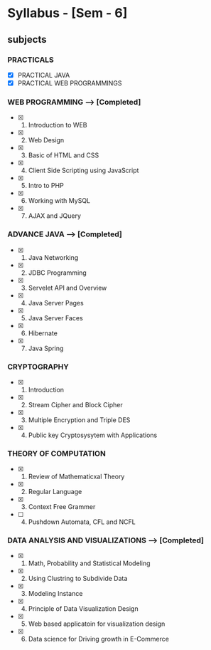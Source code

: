 # Syllabus - [Sem - 6]

## subjects                                    

###  PRACTICALS
- [x] PRACTICAL JAVA
- [x] PRACTICAL WEB PROGRAMMINGS

### WEB PROGRAMMING --> [Completed]
- [x] 1. Introduction to WEB                         
- [x] 2. Web Design                                  
- [x] 3. Basic of HTML and CSS
- [x] 4. Client Side Scripting using JavaScript
- [x] 5. Intro to PHP
- [x] 6. Working with MySQL
- [x] 7. AJAX and JQuery

### ADVANCE JAVA --> [Completed]
- [x] 1. Java Networking
- [x] 2. JDBC Programming
- [x] 3. Servelet API and Overview
- [x] 4. Java Server Pages
- [x] 5. Java Server Faces
- [x] 6. Hibernate
- [x] 7. Java Spring                    

### CRYPTOGRAPHY
- [x] 1. Introduction
- [x] 2. Stream Cipher and Block Cipher
- [x] 3. Multiple Encryption and Triple DES
- [x] 4. Public key Cryptosysytem with Applications

### THEORY OF COMPUTATION
- [x] 1. Review of Mathematicxal Theory              
- [x] 2. Regular Language                           
- [x] 3. Context Free Grammer
- [ ] 4. Pushdown Automata, CFL and NCFL

### DATA ANALYSIS AND VISUALIZATIONS --> [Completed]
- [x] 1. Math, Probability and Statistical Modeling
- [x] 2. Using Clustring to Subdivide Data
- [x] 3. Modeling Instance
- [x] 4. Principle of  Data Visualization Design
- [x] 5. Web based applicatoin for visualization design
- [x] 6. Data science for Driving growth in E-Commerce
